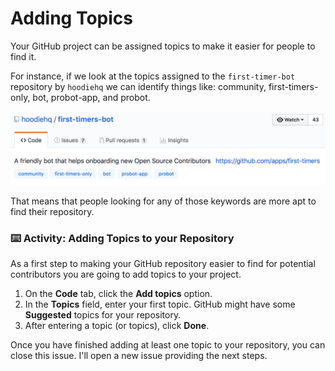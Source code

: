 # Adding Topics

Your GitHub project can be assigned topics to make it easier for people to find it. 

For instance, if we look at the topics assigned to the `first-timer-bot` repository by `hoodiehq` we can identify things like: community, first-timers-only, bot, probot-app, and probot. 

![first timers topics](/artifacts/first_timers_bot_topics.png)

That means that people looking for any of those keywords are more apt to find their repository. 

### :keyboard: Activity: Adding Topics to your Repository

As a first step to making your GitHub repository easier to find for potential contributors you are going to add topics to your project.

1. On the **Code** tab, click the **Add topics** option.
1. In the **Topics** field, enter your first topic. GitHub might have some **Suggested** topics for your repository.
1. After entering a topic (or topics), click **Done**.

Once you have finished adding at least one topic to your repository, you can close this issue. I'll open a new issue providing the next steps.
